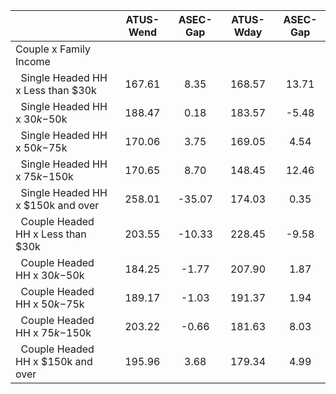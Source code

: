 
|                      |    ATUS-Wend |     ASEC-Gap |    ATUS-Wday |     ASEC-Gap |
| -------------------- | :----------: | :----------: | :----------: | :----------: |
| Couple x Family Income |              |              |              |              |
| &nbsp;&nbsp;Single Headed HH x Less than $30k |       167.61 |         8.35 |       168.57 |        13.71 |
| &nbsp;&nbsp;Single Headed HH x $30k-$50k |       188.47 |         0.18 |       183.57 |        -5.48 |
| &nbsp;&nbsp;Single Headed HH x $50k-$75k |       170.06 |         3.75 |       169.05 |         4.54 |
| &nbsp;&nbsp;Single Headed HH x $75k-$150k |       170.65 |         8.70 |       148.45 |        12.46 |
| &nbsp;&nbsp;Single Headed HH x $150k and over |       258.01 |       -35.07 |       174.03 |         0.35 |
| &nbsp;&nbsp;Couple Headed HH x Less than $30k |       203.55 |       -10.33 |       228.45 |        -9.58 |
| &nbsp;&nbsp;Couple Headed HH x $30k-$50k |       184.25 |        -1.77 |       207.90 |         1.87 |
| &nbsp;&nbsp;Couple Headed HH x $50k-$75k |       189.17 |        -1.03 |       191.37 |         1.94 |
| &nbsp;&nbsp;Couple Headed HH x $75k-$150k |       203.22 |        -0.66 |       181.63 |         8.03 |
| &nbsp;&nbsp;Couple Headed HH x $150k and over |       195.96 |         3.68 |       179.34 |         4.99 |

